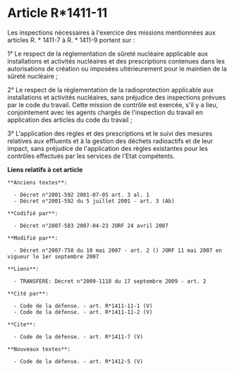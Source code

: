 # Article R*1411-11

Les inspections nécessaires à l'exercice des missions mentionnées aux articles R. * 1411-7 à R. * 1411-9 portent sur : 

1° Le respect de la réglementation de sûreté nucléaire applicable aux installations et activités nucléaires et des
prescriptions contenues dans les autorisations de création ou imposées ultérieurement pour le maintien de la sûreté
nucléaire ; 

2° Le respect de la réglementation de la radioprotection applicable aux installations et activités nucléaires, sans préjudice
des inspections prévues par le code du travail. Cette mission de contrôle est exercée, s'il y a lieu, conjointement avec les
agents chargés de l'inspection du travail en application des articles du code du travail ; 

3° L'application des règles et des prescriptions et le suivi des mesures relatives aux effluents et à la gestion des déchets
radioactifs et de leur impact, sans préjudice de l'application des règles existantes pour les contrôles effectués par les
services de l'Etat compétents.

**Liens relatifs à cet article**

	**Anciens textes**:

	  - Décret n°2001-592 2001-07-05 art. 3 al. 1
	  - Décret n°2001-592 du 5 juillet 2001 - art. 3 (Ab)

	**Codifié par**:

	  - Décret n°2007-583 2007-04-23 JORF 24 avril 2007

	**Modifié par**:

	  - Décret n°2007-758 du 10 mai 2007 - art. 2 () JORF 11 mai 2007 en vigueur le 1er septembre 2007

	**Liens**:

	  - TRANSFERE: Décret n°2009-1118 du 17 septembre 2009 - art. 2

	**Cité par**:

	  - Code de la défense. - art. R*1411-11-1 (V)
	  - Code de la défense. - art. R*1411-11-2 (V)

	**Cite**:

	  - Code de la défense. - art. R*1411-7 (V)

	**Nouveaux textes**:

	  - Code de la défense. - art. R*1412-5 (V)
